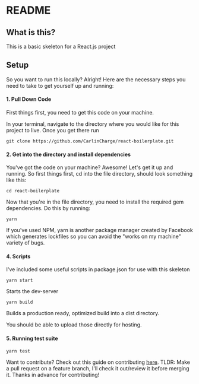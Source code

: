 # README

## What is this?

This is a basic skeleton for a React.js project

## Setup

So you want to run this locally? Alright! Here are the necessary steps you need to take to get yourself up and running:

#### 1. Pull Down Code

First things first, you need to get this code on your machine. 

In your terminal, navigate to the directory where you would like for this project to live. Once you get there run

```
git clone https://github.com/CarlinCharge/react-boilerplate.git
```

#### 2. Get into the directory and install dependencies

You've got the code on your machine? Awesome! Let's get it up and running. So first things first, cd into the file directory, should look something like this:
```
cd react-boilerplate
```

Now that you're in the file directory, you need to install the required gem dependencies. Do this by running:
```
yarn
```

If you've used NPM, yarn is another package manager created by Facebook which generates lockfiles so you can avoid the "works on my machine" variety of bugs.


#### 4. Scripts

I've included some useful scripts in package.json for use with this skeleton


```
yarn start 
```
Starts the dev-server


```
yarn build 
```
Builds a production ready, optimized build into a dist directory.

You should be able to upload those directly for hosting.

 
 #### 5. Running test suite
 

```
yarn test 
```
 

 
 Want to contribute? Check out this guide on contributing [here](https://trohs.herokuapp.com/). TLDR: Make a pull request on a feature branch, I'll check it out/review it before merging it. Thanks in advance for contributing!